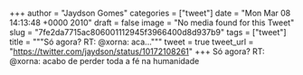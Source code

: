 
+++
author = "Jaydson Gomes"
categories = ["tweet"]
date = "Mon Mar 08 14:13:48 +0000 2010"
draft = false
image = "No media found for this Tweet"
slug = "7fe2da7715ac806001112945f3966400d8d937b9"
tags = ["tweet"]
title = """Só agora? RT: @xorna: aca..."""
tweet = true
tweet_url = "https://twitter.com/jaydson/status/10172108261"
+++
Só agora? RT: @xorna: acabo de perder toda a fé na humanidade
